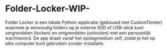 # Folder-Locker-WIP-
Folder Locker is een lokale Python-applicatie (gebouwd met CustomTkinter) waarmee je eenvoudig folders op je externe SSD of USB-stick kunt vergrendelen (locken) en ontgrendelen (unlocken) met een persoonlijk wachtwoord. De app draait vanaf het opslagmedium zelf, zodat je het op elke computer kunt gebruiken zonder installatie.
